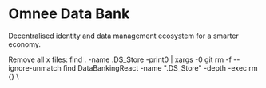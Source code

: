 # Omnee Data Bank
Decentralised identity and data management ecosystem for a smarter economy.


Remove all x files:
find . -name .DS_Store -print0 | xargs -0 git rm -f --ignore-unmatch
find DataBankingReact -name ".DS_Store" -depth -exec rm {} \
